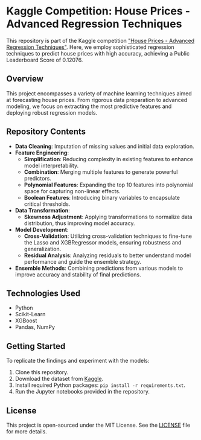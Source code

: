 # Kaggle Competition: House Prices - Advanced Regression Techniques

This repository is part of the Kaggle competition ["House Prices - Advanced Regression Techniques"](https://www.kaggle.com/c/house-prices-advanced-regression-techniques). Here, we employ sophisticated regression techniques to predict house prices with high accuracy, achieving a Public Leaderboard Score of 0.12076.

## Overview

This project encompasses a variety of machine learning techniques aimed at forecasting house prices. From rigorous data preparation to advanced modeling, we focus on extracting the most predictive features and deploying robust regression models.

## Repository Contents

- **Data Cleaning**: Imputation of missing values and initial data exploration.
- **Feature Engineering**:
  - **Simplification**: Reducing complexity in existing features to enhance model interpretability.
  - **Combination**: Merging multiple features to generate powerful predictors.
  - **Polynomial Features**: Expanding the top 10 features into polynomial space for capturing non-linear effects.
  - **Boolean Features**: Introducing binary variables to encapsulate critical thresholds.
- **Data Transformation**:
  - **Skewness Adjustment**: Applying transformations to normalize data distribution, thus improving model accuracy.
- **Model Development**:
  - **Cross-Validation**: Utilizing cross-validation techniques to fine-tune the Lasso and XGBRegressor models, ensuring robustness and generalization.
  - **Residual Analysis**: Analyzing residuals to better understand model performance and guide the ensemble strategy.
- **Ensemble Methods**: Combining predictions from various models to improve accuracy and stability of final predictions.

## Technologies Used

- Python
- Scikit-Learn
- XGBoost
- Pandas, NumPy

## Getting Started

To replicate the findings and experiment with the models:
1. Clone this repository.
2. Download the dataset from [Kaggle](https://www.kaggle.com/c/house-prices-advanced-regression-techniques).
3. Install required Python packages: `pip install -r requirements.txt`.
4. Run the Jupyter notebooks provided in the repository.

## License

This project is open-sourced under the MIT License. See the [LICENSE](LICENSE) file for more details.
